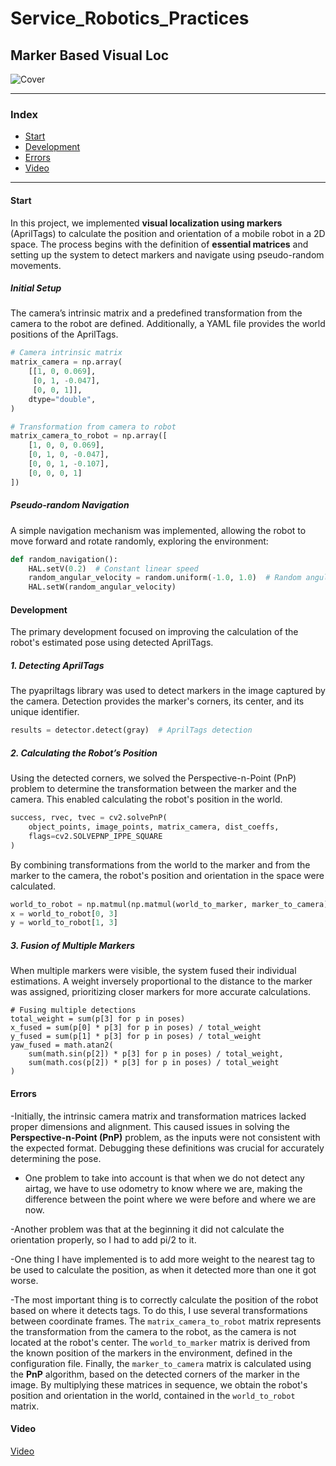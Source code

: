 # Service_Robotics_Practices
## Marker Based Visual Loc

![Cover](https://github.com/user-attachments/assets/26251d5e-dfc8-4b22-a9da-81d06bafd0d2)

---

### Index

- [Start](#start)
- [Development](#development)
- [Errors](#errors)
- [Video](#video)

---

#### Start

In this project, we implemented **visual localization using markers** (AprilTags) to calculate the position and orientation of a mobile robot in a 2D space. The process begins with the definition of **essential matrices** and setting up the system to detect markers and navigate using pseudo-random movements.

##### Initial Setup

The camera’s intrinsic matrix and a predefined transformation from the camera to the robot are defined. Additionally, a YAML file provides the world positions of the AprilTags.

```python
# Camera intrinsic matrix
matrix_camera = np.array(
    [[1, 0, 0.069],
     [0, 1, -0.047],
     [0, 0, 1]],
    dtype="double",
)

# Transformation from camera to robot
matrix_camera_to_robot = np.array([
    [1, 0, 0, 0.069],
    [0, 1, 0, -0.047],
    [0, 0, 1, -0.107],
    [0, 0, 0, 1]
])
```
##### Pseudo-random Navigation

A simple navigation mechanism was implemented, allowing the robot to move forward and rotate randomly, exploring the environment:
```python
def random_navigation():
    HAL.setV(0.2)  # Constant linear speed
    random_angular_velocity = random.uniform(-1.0, 1.0)  # Random angular speed
    HAL.setW(random_angular_velocity)
```
#### Development
The primary development focused on improving the calculation of the robot's estimated pose using detected AprilTags.
##### 1. Detecting AprilTags

The pyapriltags library was used to detect markers in the image captured by the camera. Detection provides the marker's corners, its center, and its unique identifier.
```python
results = detector.detect(gray)  # AprilTags detection
```

##### 2. Calculating the Robot’s Position

Using the detected corners, we solved the Perspective-n-Point (PnP) problem to determine the transformation between the marker and the camera. This enabled calculating the robot's position in the world.
```python
success, rvec, tvec = cv2.solvePnP(
    object_points, image_points, matrix_camera, dist_coeffs,
    flags=cv2.SOLVEPNP_IPPE_SQUARE
)
```
By combining transformations from the world to the marker and from the marker to the camera, the robot's position and orientation in the space were calculated.
```python
world_to_robot = np.matmul(np.matmul(world_to_marker, marker_to_camera), matrix_camera_to_robot)
x = world_to_robot[0, 3]
y = world_to_robot[1, 3]
```
##### 3. Fusion of Multiple Markers

When multiple markers were visible, the system fused their individual estimations. A weight inversely proportional to the distance to the marker was assigned, prioritizing closer markers for more accurate calculations.
```python3
# Fusing multiple detections
total_weight = sum(p[3] for p in poses)
x_fused = sum(p[0] * p[3] for p in poses) / total_weight
y_fused = sum(p[1] * p[3] for p in poses) / total_weight
yaw_fused = math.atan2(
    sum(math.sin(p[2]) * p[3] for p in poses) / total_weight,
    sum(math.cos(p[2]) * p[3] for p in poses) / total_weight
)
```

#### Errors

-Initially, the intrinsic camera matrix and transformation matrices lacked proper dimensions and alignment. This caused issues in solving the **Perspective-n-Point (PnP)** problem, as the inputs were not consistent with the expected format. Debugging these definitions was crucial for accurately determining the pose.

- One problem to take into account is that when we do not detect any airtag, we have to use odometry to know where we are, making the difference between the point where we were before and where we are now.

-Another problem was that at the beginning it did not calculate the orientation properly, so I had to add pi/2 to it.

-One thing I have implemented is to add more weight to the nearest tag to be used to calculate the position, as when it detected more than one it got worse.

-The most important thing is to correctly calculate the position of the robot based on where it detects tags. To do this, I use several transformations between coordinate frames. The `matrix_camera_to_robot` matrix represents the transformation from the camera to the robot, as the camera is not located at the robot's center. The `world_to_marker` matrix is derived from the known position of the markers in the environment, defined in the configuration file. Finally, the `marker_to_camera` matrix is calculated using the **PnP** algorithm, based on the detected corners of the marker in the image. By multiplying these matrices in sequence, we obtain the robot's position and orientation in the world, contained in the `world_to_robot` matrix.

#### Video

[Video](https://youtu.be/WiRqFjLnOiQ)
